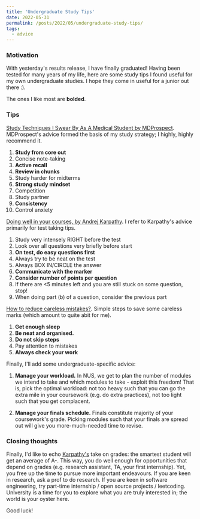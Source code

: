 ```yaml
---
title: 'Undergraduate Study Tips'
date: 2022-05-31
permalink: /posts/2022/05/undergraduate-study-tips/
tags:
  - advice
---
```


### Motivation
With yesterday's results release, I have finally graduated! Having been tested for many years of my life, here are some study tips I found useful for my own undergraduate studies. I hope they come in useful for a junior out there :).

The ones I like most are **bolded**.

### Tips
[Study Techniques I Swear By As A Medical Student by MDProspect](https://www.youtube.com/watch?v=QrLzs2oIfe8&t=715s). MDProspect's advice formed the basis of my study strategy; I highly, highly recommend it.
1. **Study from core out**
2. Concise note-taking
3. **Active recall**
4. **Review in chunks**
5. Study harder for midterms
6. **Strong study mindset**
7. Competition
8. Study partner
9. **Consistency**
10. Control anxiety


[Doing well in your courses, by Andrej Karpathy](https://cs.stanford.edu/people/karpathy/advice.html). I refer to Karpathy's advice primarily for test taking tips.
1. Study very intensely RIGHT before the test
2. Look over all questions very briefly before start
3. **On test, do easy questions first**
4. Always try to be neat on the test
5. Always BOX IN/CIRCLE the answer
6. **Communicate with the marker**
7. **Consider number of points per question**
8. If there are <5 minutes left and you are still stuck on some question, stop!
9. When doing part (b) of a question, consider the previous part

[How to reduce careless mistakes?](https://www.youtube.com/watch?v=jyXtecXfPj4). Simple steps to save some careless marks (which amount to quite abit for me).
1. **Get enough sleep**
2. **Be neat and organised.**
3. **Do not skip steps**
4. Pay attention to mistakes
5. **Always check your work**

Finally, I'll add some undergraduate-specific advice:
1. **Manage your workload.** In NUS, we get to plan the number of modules we intend to take and which modules to take - exploit this freedom! That is, pick the optimal workload: not too heavy such that you can go the extra mile in your coursework (e.g. do extra practices), not too light such that you get complacent. 

2. **Manage your finals schedule.** Finals constitute majority of your coursework's grade. Picking modules such that your finals are spread out will give you more-much-needed time to revise.

### Closing thoughts
Finally, I'd like to echo [Karpathy's](https://cs.stanford.edu/people/karpathy/advice.html) take on grades: the smartest student will get an average of A-. This way, you do well enough for opportunities that depend on grades (e.g. research assistant, TA, your first internship). Yet, you free up the time to pursue more important endeavours. If you are keen in research, ask a prof to do research. If you are keen in software engineering, try part-time internship / open source projects / leetcoding. University is a time for you to explore what you are truly interested in; the world is your oyster here.

Good luck!
